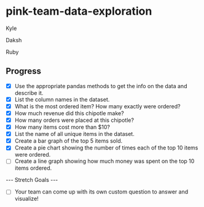 # pink-team-data-exploration

Kyle

Daksh

Ruby

## Progress

- [x] Use the appropriate pandas methods to get the info on the data and describe it.
- [x] List the column names in the dataset.
- [x] What is the most ordered item? How many exactly were ordered?
- [x] How much revenue did this chipotle make?
- [x] How many orders were placed at this chipotle?
- [x] How many items cost more than $10?
- [x] List the name of all unique items in the dataset.
- [x] Create a bar graph of the top 5 items sold.
- [x] Create a pie chart showing the number of times each of the top 10 items were ordered.
- [ ] Create a line graph showing how much money was spent on the top 10 items ordered.

--- Stretch Goals ---

- [ ] Your team can come up with its own custom question to answer and visualize!
